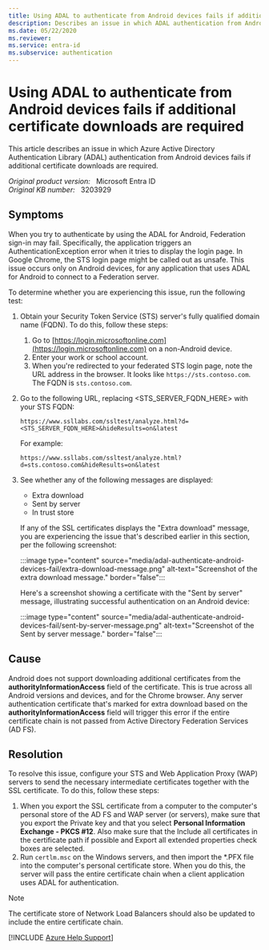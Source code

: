 ```yaml
---
title: Using ADAL to authenticate from Android devices fails if additional certificate downloads are required
description: Describes an issue in which ADAL authentication from Android devices fails if additional certificate downloads are required. Provides a resolution.
ms.date: 05/22/2020
ms.reviewer: 
ms.service: entra-id
ms.subservice: authentication
---
```

# Using ADAL to authenticate from Android devices fails if additional certificate downloads are required

This article describes an issue in which Azure Active Directory Authentication Library (ADAL) authentication from Android devices fails if additional certificate downloads are required.

_Original product version:_ &nbsp; Microsoft Entra ID  
_Original KB number:_ &nbsp; 3203929

## Symptoms

When you try to authenticate by using the ADAL for Android, Federation sign-in may fail. Specifically, the application triggers an AuthenticationException error when it tries to display the login page. In Google Chrome, the STS login page might be called out as unsafe. This issue occurs only on Android devices, for any application that uses ADAL for Android to connect to a Federation server.

To determine whether you are experiencing this issue, run the following test:

1. Obtain your Security Token Service (STS) server's fully qualified domain name (FQDN). To do this, follow these steps:

   1. Go to [https://login.microsoftonline.com](https://login.microsoftonline.com) on a non-Android device.
   2. Enter your work or school account.
   3. When you're redirected to your federated STS login page, note the URL address in the browser. It looks like `https://sts.contoso.com`. The FQDN is `sts.contoso.com`.

2. Go to the following URL, replacing \<STS_SERVER_FQDN_HERE> with your STS FQDN:

    `https://www.ssllabs.com/ssltest/analyze.html?d=<STS_SERVER_FQDN_HERE>&hideResults=on&latest`

    For example:

    `https://www.ssllabs.com/ssltest/analyze.html?d=sts.contoso.com&hideResults=on&latest`
3. See whether any of the following messages are displayed:
   - Extra download
   - Sent by server
   - In trust store

    If any of the SSL certificates displays the "Extra download" message, you are experiencing the issue that's described earlier in this section, per the following screenshot:

    :::image type="content" source="media/adal-authenticate-android-devices-fail/extra-download-message.png" alt-text="Screenshot of the extra download message." border="false":::

    Here's a screenshot showing a certificate with the "Sent by server" message, illustrating successful authentication on an Android device:

    :::image type="content" source="media/adal-authenticate-android-devices-fail/sent-by-server-message.png" alt-text="Screenshot of the Sent by server message." border="false":::

## Cause

Android does not support downloading additional certificates from the **authorityInformationAccess** field of the certificate. This is true across all Android versions and devices, and for the Chrome browser. Any server authentication certificate that's marked for extra download based on the **authorityInformationAccess**  field will trigger this error if the entire certificate chain is not passed from Active Directory Federation Services (AD FS).

## Resolution

To resolve this issue, configure your STS and Web Application Proxy (WAP) servers to send the necessary intermediate certificates together with the SSL certificate. To do this, follow these steps:

1. When you export the SSL certificate from a computer to the computer's personal store of the AD FS and WAP server (or servers), make sure that you export the Private key and that you select **Personal Information Exchange - PKCS #12**. Also make sure that the Include all certificates in the certificate path if possible  and Export all extended properties check boxes are selected.
2. Run `certlm.msc`  on the Windows servers, and then import the *.PFX file into the computer's personal certificate store. When you do this, the server will pass the entire certificate chain when a client application uses ADAL for authentication.

> [!NOTE]
> The certificate store of Network Load Balancers should also be updated to include the entire certificate chain.

[!INCLUDE [Azure Help Support](../../../includes/azure-help-support.md)]
